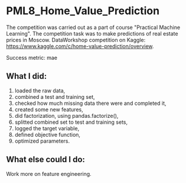 # PML8_Home_Value_Prediction
The competition was carried out as a part of course "Practical Machine Learning". The competition task was to make predictions of real estate prices in Moscow. DataWorkshop competition on Kaggle: https://www.kaggle.com/c/home-value-prediction/overview. 

Success metric: mae

## What I did:
1) loaded the raw data,
2) combined a test and training set,
3) checked how much missing data there were and completed it,
4) created some new features,
5) did factorization, using pandas.factorize(),
6) splitted combined set to test and training sets,
7) logged the target variable,
8) defined objective function,
9) optimized parameters.

## What else could I do:
Work more on feature engineering.

